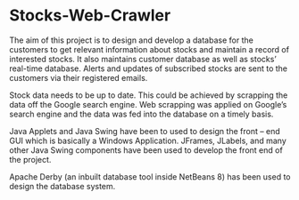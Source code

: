 # Stocks-Web-Crawler

The aim of this project is to design and develop a database for the customers to get relevant information about stocks and maintain a record of interested stocks. It also maintains customer database as well as stocks’ real-time database. Alerts and updates of subscribed stocks are sent to the customers via their registered emails.

Stock data needs to be up to date. This could be achieved by scrapping the data off the Google search engine. Web scrapping was applied on Google’s search engine and the data was fed into the database on a timely basis.

Java Applets and Java Swing have been to used to design the front – end GUI which is basically a Windows Application. JFrames, JLabels, and many other Java Swing components have been used to develop the front end of the project.

Apache Derby (an inbuilt database tool inside NetBeans 8) has been used to design the database system.
